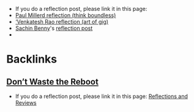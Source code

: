 - If you do a reflection post, please link it in this page:
- [Paul Millerd reflection (think boundless)](https://boundless.substack.com/p/92-too-big-to-think-beyond-the-next)
- [‘Venkatesh Rao reflection (art of gig)](https://artofgig.substack.com/p/the-yak-collective-rises)
- [Sachin Benny](<Sachin Benny.md>)'s [reflection post](https://prospecttheory.substack.com/p/brave-new-reboot)
- 

# Backlinks
## [Don’t Waste the Reboot](<Don’t Waste the Reboot.md>)
- If you do a reflection post, please link it in this page: [Reflections and Reviews ](<Reflections and Reviews .md>)

